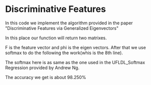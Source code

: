 Discriminative Features
=====================================================
In this code we implement the algorithm provided in the paper "Discriminative Features via Generalized Eigenvectors"

In this place our function will return two matrixes. 

F is the feature vector and phi is the eigen vectors. After that we use softmax to do the following the work(whis is the 8th line). 

The softmax here is as same as the one used in the UFLDL_Softmax Regression provided by Andrew Ng. 

The accuracy we get is about 98.250%
